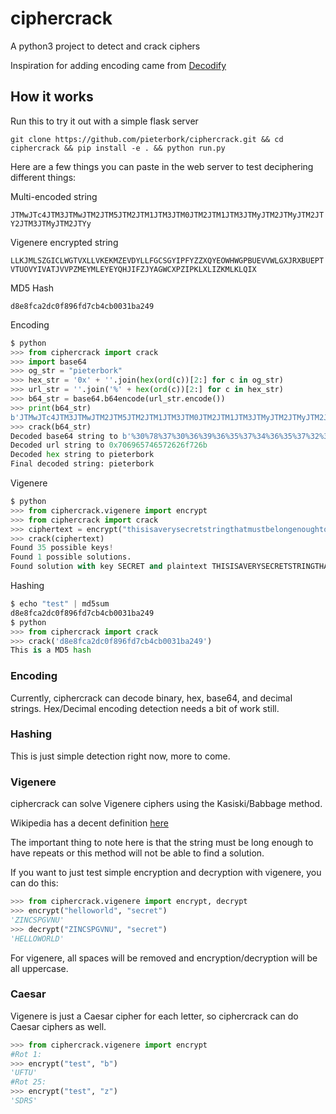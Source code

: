 # ciphercrack
A python3 project to detect and crack ciphers

Inspiration for adding encoding came from [Decodify](https://github.com/UltimateHackers/Decodify/blob/master/README.md)


## How it works

Run this to try it out with a simple flask server
```
git clone https://github.com/pieterbork/ciphercrack.git && cd ciphercrack && pip install -e . && python run.py
```

Here are a few things you can paste in the web server to test deciphering different things:

Multi-encoded string

`JTMwJTc4JTM3JTMwJTM2JTM5JTM2JTM1JTM3JTM0JTM2JTM1JTM3JTMyJTM2JTMyJTM2JTY2JTM3JTMyJTM2JTYy`

Vigenere encrypted string

`LLKJMLSZGICLWGTVXLLVKEKMZEVDYLLFGCSGYIPFYZZXQYEOWHWGPBUEVVWLGXJRXBUEPTVTUOVYIVATJVVPZMEYMLEYEYQHJIFZJYAGWCXPZIPKLXLIZKMLKLQIX`

MD5 Hash

`d8e8fca2dc0f896fd7cb4cb0031ba249`


Encoding

```python
$ python
>>> from ciphercrack import crack
>>> import base64
>>> og_str = "pieterbork"
>>> hex_str = '0x' + ''.join(hex(ord(c))[2:] for c in og_str)
>>> url_str = ''.join('%' + hex(ord(c))[2:] for c in hex_str)
>>> b64_str = base64.b64encode(url_str.encode())
>>> print(b64_str)
b'JTMwJTc4JTM3JTMwJTM2JTM5JTM2JTM1JTM3JTM0JTM2JTM1JTM3JTMyJTM2JTMyJTM2JTY2JTM3JTMyJTM2JTYy'
>>> crack(b64_str)
Decoded base64 string to b'%30%78%37%30%36%39%36%35%37%34%36%35%37%32%36%32%36%66%37%32%36%62'
Decoded url string to 0x706965746572626f726b
Decoded hex string to pieterbork
Final decoded string: pieterbork
```

Vigenere

```python
$ python
>>> from ciphercrack.vigenere import encrypt
>>> from ciphercrack import crack
>>> ciphertext = encrypt("thisisaverysecretstringthatmustbelongenoughtohaveduplicatessothaticancrackthecipherwhichismuchmoredifficultwhenthetextisshort", "secret")
>>> crack(ciphertext)
Found 35 possible keys!
Found 1 possible solutions.                                                                           
Found solution with key SECRET and plaintext THISISAVERYSECRETSTRINGTHATMUSTBELONGENOUGHTOHAVEDUPLICATESSOTHATICANCRACKTHECIPHERWHICHISMUCHMOREDIFFICULTWHENTHETEXTISSHORT                                  
```

Hashing

```python
$ echo "test" | md5sum
d8e8fca2dc0f896fd7cb4cb0031ba249
$ python
>>> from ciphercrack import crack
>>> crack('d8e8fca2dc0f896fd7cb4cb0031ba249')
This is a MD5 hash
```

### Encoding

Currently, ciphercrack can decode binary, hex, base64, and decimal strings. Hex/Decimal encoding detection needs a bit of work still.

### Hashing

This is just simple detection right now, more to come.

### Vigenere

ciphercrack can solve Vigenere ciphers using the Kasiski/Babbage method. 

Wikipedia has a decent definition [here](https://en.wikipedia.org/wiki/Kasiski_examination)

The important thing to note here is that the string must be long enough to have repeats or this method will not be able to find a solution.

If you want to just test simple encryption and decryption with vigenere, you can do this:
```python
>>> from ciphercrack.vigenere import encrypt, decrypt
>>> encrypt("helloworld", "secret")
'ZINCSPGVNU'
>>> decrypt("ZINCSPGVNU", "secret")
'HELLOWORLD'
```

For vigenere, all spaces will be removed and encryption/decryption will be all uppercase.

### Caesar

Vigenere is just a Caesar cipher for each letter, so ciphercrack can do Caesar ciphers as well.

```python
>>> from ciphercrack.vigenere import encrypt
#Rot 1:
>>> encrypt("test", "b")
'UFTU'
#Rot 25:
>>> encrypt("test", "z")
'SDRS'
```

